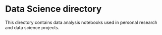 # Data Science directory

This directory contains data analysis notebooks used in personal research and data science projects. 
